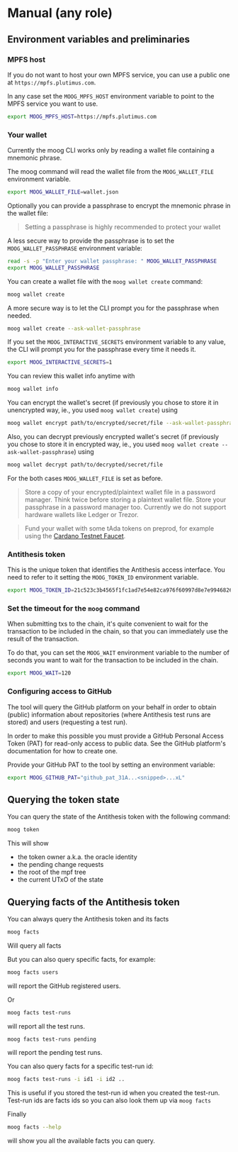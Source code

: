 # Manual (any role)

## Environment variables and preliminaries

### MPFS host
If you do not want to host your own MPFS service, you can use a public one at `https://mpfs.plutimus.com`.

In any case set the `MOOG_MPFS_HOST` environment variable to point to the MPFS service you want to use.

```bash
export MOOG_MPFS_HOST=https://mpfs.plutimus.com
```

### Your wallet

Currently the moog CLI works only by reading a wallet file containing a mnemonic phrase.

The moog command will read the wallet file from the `MOOG_WALLET_FILE` environment variable.

```bash
export MOOG_WALLET_FILE=wallet.json
```

Optionally you can provide a passphrase to encrypt the mnemonic phrase in the wallet file:

> Setting a passphrase is highly recommended to protect your wallet

A less secure way to provide the passphrase is to set the `MOOG_WALLET_PASSPHRASE` environment variable:

```bash
read -s -p "Enter your wallet passphrase: " MOOG_WALLET_PASSPHRASE
export MOOG_WALLET_PASSPHRASE
```
You can create a wallet file with the `moog wallet create` command:

```bash
moog wallet create
```

A more secure way is to let the CLI prompt you for the passphrase when needed.

```bash
moog wallet create --ask-wallet-passphrase
```

If you set the `MOOG_INTERACTIVE_SECRETS` environment variable to any value, the CLI will prompt you for the passphrase every time it needs it.

```bash
export MOOG_INTERACTIVE_SECRETS=1
```

You can review this wallet info anytime with

```bash
moog wallet info
```

You can encrypt the wallet's secret (if previously you chose to store it in unencrypted way, ie., you used `moog wallet create`) using

``` bash
moog wallet encrypt path/to/encrypted/secret/file --ask-wallet-passphrase
```

Also, you can decrypt previously encrypted wallet's secret (if previously you chose to store it in encrypted way, ie., you used `moog wallet create --ask-wallet-passphrase`) using

``` bash
moog wallet decrypt path/to/decrypted/secret/file
```

For the both cases `MOOG_WALLET_FILE` is set as before.

>  Store a copy of your encrypted/plaintext wallet file in a password manager. Think twice before storing a plaintext wallet file. Store your passphrase in a password manager too. Currently we do not support hardware wallets like Ledger or Trezor.

> Fund your wallet with some tAda tokens on preprod, for example using the [Cardano Testnet Faucet](https://docs.cardano.org/cardano-testnets/tools/faucet/).


### Antithesis token

This is the unique token that identifies the Antithesis access interface. You need to refer to it setting the `MOOG_TOKEN_ID` environment variable.

```bash
export MOOG_TOKEN_ID=21c523c3b4565f1fc1ad7e54e82ca976f60997d8e7e9946826813fabf341069b
```

### Set the timeout for the `moog` command

When submitting txs to the chain, it's quite convenient to wait for the transaction to be included in the chain, so that you can immediately use the result of the transaction.

To do that, you can set the `MOOG_WAIT` environment variable to the number of seconds you want to wait for the transaction to be included in the chain.

```bash
export MOOG_WAIT=120
```

### Configuring access to GitHub

The tool will query the GitHub platform on your behalf in order to obtain (public) information about repositories (where Antithesis test runs are stored) and users (requesting a test run).

In order to make this possible you must provide a GitHub Personal Access Token (PAT) for read-only access to public data. See the GitHub platform's documentation for how to create one.

Provide your GitHub PAT to the tool by setting an environment variable:

```bash
export MOOG_GITHUB_PAT="github_pat_31A...<snipped>...xL"
```

## Querying the token state

You can query the state of the Antithesis token with the following command:

```bash
moog token
```

This will show
- the token owner a.k.a. the oracle identity
- the pending change requests
- the root of the mpf tree
- the current UTxO of the state

## Querying facts of the Antithesis token

You can always query the Antithesis token and its facts

```bash
moog facts
```

Will query all facts

But you can also query specific facts, for example:

```bash
moog facts users
```
will report the GitHub registered users.

Or

```bash
moog facts test-runs
```
will report all the test runs.


```bash
moog facts test-runs pending
```
will report the pending test runs.

You can also query facts for a specific test-run id:

```bash
moog facts test-runs -i id1 -i id2 ..
```

This is useful if you stored the test-run id when you created the test-run.
Test-run ids are facts ids so you can also look them up via `moog facts`

Finally

```bash
moog facts --help
```
will show you all the available facts you can query.
